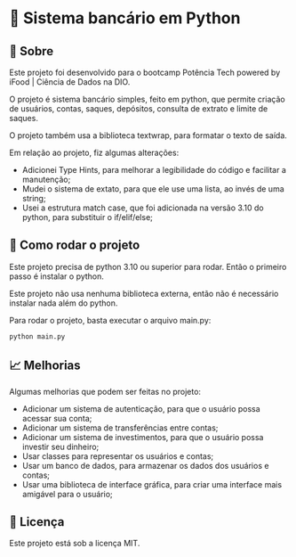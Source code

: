 # 🏦 Sistema bancário em Python

## 📖 Sobre

Este projeto foi desenvolvido para o bootcamp Potência Tech powered by iFood | Ciência de Dados na DIO.

O projeto é sistema bancário simples, feito em python, que permite criação de usuários, contas, saques, depósitos, consulta de extrato e limite de saques.

O projeto também usa a biblioteca textwrap, para formatar o texto de saída.

Em relação ao projeto, fiz algumas alterações:

- Adicionei Type Hints, para melhorar a legibilidade do código e facilitar a manutenção;
- Mudei o sistema de extato, para que ele use uma lista, ao invés de uma string;
- Usei a estrutura match case, que foi adicionada na versão 3.10 do python, para substituir o if/elif/else;

## 🚀 Como rodar o projeto

Este projeto precisa de python 3.10 ou superior para rodar. Então o primeiro passo é instalar o python.

Este projeto não usa nenhuma biblioteca externa, então não é necessário instalar nada além do python.

Para rodar o projeto, basta executar o arquivo main.py:

```bash
python main.py
```

## 📈 Melhorias

Algumas melhorias que podem ser feitas no projeto:

- Adicionar um sistema de autenticação, para que o usuário possa acessar sua conta;
- Adicionar um sistema de transferências entre contas;
- Adicionar um sistema de investimentos, para que o usuário possa investir seu dinheiro;
- Usar classes para representar os usuários e contas;
- Usar um banco de dados, para armazenar os dados dos usuários e contas;
- Usar uma biblioteca de interface gráfica, para criar uma interface mais amigável para o usuário;

## 📝 Licença

Este projeto está sob a licença MIT.